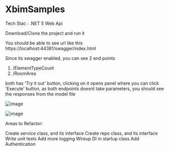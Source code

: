 # XbimSamples

Tech Stac : .NET 5 Web Api

Download/Clone the project and run it

You should be able to see url like this https://localhost:44381/swagger/index.html

Since its swagger enabled, you can see 2 end points

1. /ElementTypeCount
2. /RoomArea

both has 'Try it out' button, clicking on it opens panel where you can click 'Execute' button, as both endpoints doesnt take parameters, you should see the responses from the model file

![image](https://user-images.githubusercontent.com/29385156/112517960-d5ff0880-8d90-11eb-8e76-0e85d705f6be.png)


![image](https://user-images.githubusercontent.com/29385156/112517847-b7990d00-8d90-11eb-989b-1c83b48847f4.png)


Areas to Refactor:

Create service class, and its interface
Create repo class, and its interface
Write unit tests
Add more logging
Wireup DI in startup class
Add Authentication
